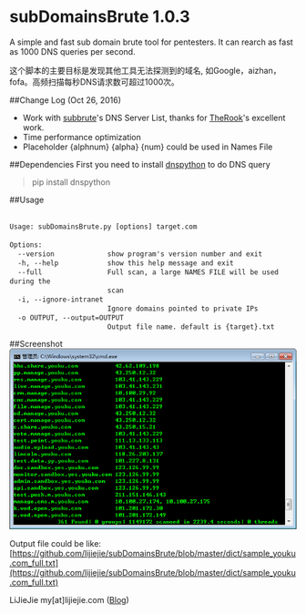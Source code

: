 # subDomainsBrute 1.0.3

A simple and fast sub domain brute tool for pentesters. It can rearch as fast as 1000 DNS queries per second.

这个脚本的主要目标是发现其他工具无法探测到的域名, 如Google，aizhan，fofa。高频扫描每秒DNS请求数可超过1000次。

##Change Log (Oct 26, 2016)
* Work with [subbrute](https://github.com/TheRook/subbrute/blob/master/resolvers.txt)'s DNS Server List, thanks for [TheRook](https://github.com/TheRook)'s excellent work.
* Time performance optimization
* Placeholder {alphnum} {alpha} {num} could be used in Names File

##Dependencies
First you need to install [dnspython](http://www.dnspython.org/kits/1.12.0/) to do DNS query
> pip install dnspython


##Usage
```

Usage: subDomainsBrute.py [options] target.com

Options:
  --version             show program's version number and exit
  -h, --help            show this help message and exit
  --full                Full scan, a large NAMES FILE will be used during the
                        scan
  -i, --ignore-intranet
                        Ignore domains pointed to private IPs
  -o OUTPUT, --output=OUTPUT
                        Output file name. default is {target}.txt

```


##Screenshot
![screenshot](screenshot.png)

Output file could be like: [https://github.com/lijiejie/subDomainsBrute/blob/master/dict/sample_youku.com_full.txt](https://github.com/lijiejie/subDomainsBrute/blob/master/dict/sample_youku.com_full.txt)

LiJieJie my[at]lijiejie.com ([Blog](http://www.lijiejie.com))